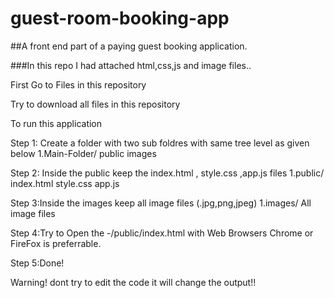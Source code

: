 # guest-room-booking-app


##A front end part of a paying guest booking application.


###In this repo I had attached html,css,js and image files..


First Go to Files in this repository

Try to download all files in this repository

To run this application 


  Step 1: Create a folder with two sub foldres with same tree level as given below
          1.Main-Folder/ 
                      public
                      images
                      
                      
  Step 2: Inside the public keep the index.html , style.css ,app.js files 
          1.public/
            index.html
            style.css
            app.js
            
            
  Step 3:Inside the images keep all image files (.jpg,png,jpeg)
        1.images/
              All image files
              
              
  Step 4:Try to Open the -/public/index.html with Web Browsers Chrome or FireFox is preferrable.
  
  
  Step 5:Done!
  
  
  
  Warning! dont try to edit the code it will change the output!!
